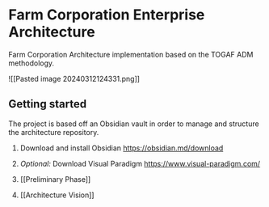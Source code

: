 # Farm Corporation Enterprise Architecture

Farm Corporation Architecture implementation based on the TOGAF ADM methodology.

![[Pasted image 20240312124331.png]]

## Getting started

The project is based off an Obsidian vault in order to manage and structure the architecture repository.
1. Download and install Obsidian https://obsidian.md/download
2. _Optional:_ Download Visual Paradigm https://www.visual-paradigm.com/

1. [[Preliminary Phase]]
2. [[Architecture Vision]]
